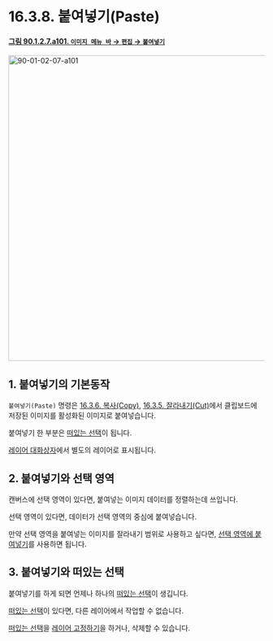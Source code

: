 # 16.3.8. 붙여넣기(Paste)

<a id="90-01-02-07-a101"></a>

#### [그림 90.1.2.7.a101. `이미지 메뉴 바` → `편집` → `붙여넣기`](./90-01-02-07-paste.md#90-01-02-07-a101)
<img width="980" height="601" alt="90-01-02-07-a101" src="https://github.com/user-attachments/assets/a0b28e0a-bfd3-4885-9d23-52b5f8777337" />

<a id="16-03-08-s1"></a>

## 1. 붙여넣기의 기본동작
`붙여넣기(Paste)` 명령은 [16.3.6. 복사(Copy)](./16-03-06-00-copy.md), [16.3.5. 잘라내기(Cut)](./16-03-05-00-cut.md)에서 클립보드에 저장된 이미지를 활성화된 이미지로 붙여넣습니다.

붙여넣기 한 부분은 [떠있는 선택](./04-02-01-there-is-a-floating-selection.md)이 됩니다.

[레이어 대화상자](./15-02-01-00-layers_dialog.md)에서 별도의 레이어로 표시됩니다.

<a id="16-03-08-s2"></a>

## 2. 붙여넣기와 선택 영역
캔버스에 선택 영역이 있다면, 붙여넣는 이미지 데이터를 정렬하는데 쓰입니다.

선택 영역이 있다면, 데이터가 선택 영역의 중심에 붙여넣습니다.

만약 선택 영역을 붙여넣는 이미지를 잘라내기 범위로 사용하고 싶다면, [선택 영역에 붙여넣기](./16-03-09-paste_into_selection.md)를 사용하면 됩니다.

<a id="16-03-08-s3"></a>

## 3. 붙여넣기와 떠있는 선택
붙여넣기를 하게 되면 언제나 하나의 [떠있는 선택](./04-02-01-there-is-a-floating-selection.md)이 생깁니다.

[떠있는 선택](./04-02-01-there-is-a-floating-selection.md)이 있다면, 다른 레이어에서 작업할 수 없습니다.

[떠있는 선택](./04-02-01-there-is-a-floating-selection.md)을 [레이어 고정하기](./16-07-06-anchor-layer.md)을 하거나, 삭제할 수 있습니다.